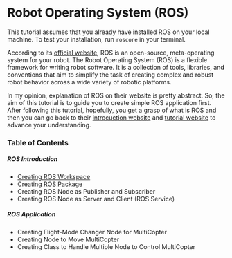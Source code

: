 # Robot Operating System (ROS)

This tutorial assumes that you already have installed ROS on your local machine. To test your installation, run `roscore` in your terminal.

According to its [official website](www.ros.org/about-ros "About ROS"), ROS is an open-source, meta-operating system for your robot. The Robot Operating System (ROS) is a flexible framework for writing robot software. It is a collection of tools, libraries, and conventions that aim to simplify the task of creating complex and robust robot behavior across a wide variety of robotic platforms.

In my opinion, explanation of ROS on their website is pretty abstract. So, the aim of this tutorial is to guide you to create simple ROS application first. After following this tutorial, hopefully, you get a grasp of what is ROS and then you can go back to their [introcuction website](http://wiki.ros.org/ROS/Introduction "ROS Introduction") and [tutorial website](http://wiki.ros.org/ROS/Tutorials "ROS Tutorial") to advance your understanding.

### Table of Contents

##### ROS Introduction
* [Creating ROS Workspace](https://github.com/auav-ui-tech/ros_tutorial/blob/master/workspace.md "Creating ROS Workspace")
* [Creating ROS Package](https://github.com/auav-ui-tech/ros_tutorial/blob/master/package.md "Creating ROS Package")
* Creating ROS Node as Publisher and Subscriber
* Creating ROS Node as Server and Client (ROS Service)

##### ROS Application
* Creating Flight-Mode Changer Node for MultiCopter
* Creating Node to Move MultiCopter
* Creating Class to Handle Multiple Node to Control MultiCopter
